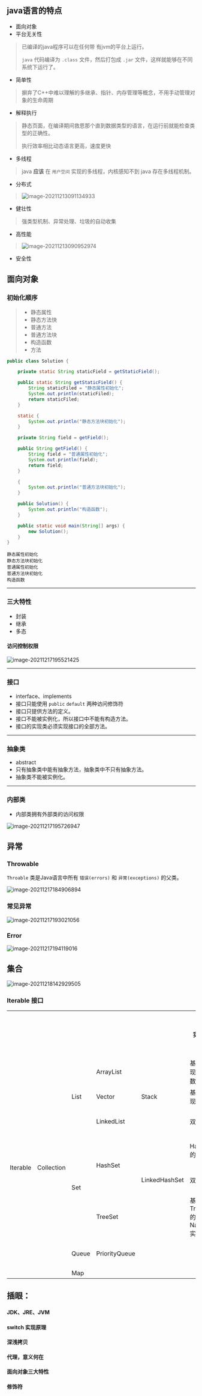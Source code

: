 

## java语言的特点

- 面向对象
- 平台无关性

> 已编译的java程序可以在任何带 有jvm的平台上运行。
>
> `java` 代码编译为 `.class` 文件，然后打包成 `.jar` 文件，这样就能够在不同系统下运行了。

- 简单性

> 摒弃了C++中难以理解的多继承、指针、内存管理等概念，不用手动管理对象的生命周期

- 解释执行

> 静态页面，在编译期间救恩那个直到数据类型的语言，在运行前就能检查类型的正确性。
>
> 执行效率相比动态语言更高，速度更快

- 多线程 

> java **应该** 在 `用户空间` 实现的多线程，内核感知不到 java 存在多线程机制。

- 分布式

> ![image-20211213091134933](笔记.assets/image-20211213091134933.png)

- 健壮性

> 强类型机制、异常处理、垃圾的自动收集

- 高性能

> ![image-20211213090952974](笔记.assets/image-20211213090952974.png)

- 安全性

## 面向对象



### 初始化顺序

> - 静态属性
> - 静态方法快
> - 普通方法
> - 普通方法块
> - 构造函数
> - 方法
```java
public class Solution {

    private static String staticField = getStaticField();

    public static String getStaticField() {
        String staticFiled = "静态属性初始化";
        System.out.println(staticFiled);
        return staticFiled;
    }

    static {
        System.out.println("静态方法块初始化");
    }

    private String field = getField();

    public String getField() {
        String field = "普通属性初始化";
        System.out.println(field);
        return field;
    }

    {
        System.out.println("普通方法块初始化");
    }

    public Solution() {
        System.out.println("构造函数");
    }

    public static void main(String[] args) {
        new Solution();
    }
}
```

```out
静态属性初始化
静态方法块初始化
普通属性初始化
普通方法块初始化
构造函数
```



---

### 三大特性

- 封装
- 继承
- 多态



#### 访问控制权限

![image-20211217195521425](笔记.assets/image-20211217195521425.png)



---

### 接口

- interface、implements
- 接口只能使用 `public` `default`  两种访问修饰符
- 接口只提供方法的定义。
- 接口不能被实例化，所以接口中不能有构造方法。
- 接口的实现类必须实现接口的全部方法。



---

### 抽象类

- abstract
- 只有抽象类中能有抽象方法，抽象类中不只有抽象方法。
- 抽象类不能被实例化。



---

### 内部类

- 内部类拥有外部类的访问权限

![image-20211217195726947](笔记.assets/image-20211217195726947.png)



## 异常



### Throwable

`Throable` 类是Java语言中所有 `错误(errors)` 和 `异常(exceptions)` 的父类。

![image-20211217184906894](笔记.assets/image-20211217184906894.png)



### 常见异常

![image-20211217193021056](笔记.assets/image-20211217193021056.png)



### Error

![image-20211217194119016](笔记.assets/image-20211217194119016.png)



## 集合



![image-20211218142929505](笔记.assets/image-20211218142929505.png)



### Iterable 接口



<table>
    <tr>
        <th colspan='5'></th>
        <th>实现原理</th>
        <th>线程安全</th>
        <th>允许null元素</th>
        <th>支持 `fail-fast` 机制</th> 
    </tr>
    <tr>
    	<td rowspan='20'>Iterable</td>
        <td rowspan='20'>Collection</td>
        <td rowspan='3'>List</td>
        <td>ArrayList</td>
        <td></td>
        <td>基于数组实现的可扩容数组</td>
        <td>不安全</td>
        <td>允许</td>
        <td>支持</td>
    </tr>
    <tr>
    	<td>Vector</td>
        <td>Stack</td>
        <td>基于数组实现</td>
        <td>安全</td>
        <td></td>
        <td></td>
    </tr>
    <tr>
    	<td>LinkedList</td>
        <td></td>
        <td>双向链表</td>
        <td>不安全</td>
        <td>允许</td>
        <td></td>
    </tr>
    <tr>
    	<td rowspan='3'>Set</td>
        <td rowspan='2'>HashSet</td>
        <td></td>
        <td>HashMap 的实例</td>
        <td>不安全</td>
        <td>允许</td>
        <td>支持</td>
    </tr>
    <tr>
    	<td>LinkedHashSet</td>
        <td>双线链表</td>
        <td>不安全</td>
        <td></td>
        <td>支持</td>
    </tr>
    <tr>
    	<td>TreeSet</td>
        <td></td>
        <td>基于 TreeMap 的 Navigation 实现</td>
        <td>不安全</td>
        <td></td>
        <td>支持</td>
    </tr>
    <tr>
    	<td>Queue</td>
        <td>PriorityQueue</td>
        <td></td>
        <td></td>
        <td>不安全</td>
        <td>不允许</td>
        <td>支持</td>
    </tr>
    <tr>
    	<td>Map</td>
    </tr>
</table>





## 插眼：

#### JDK、JRE、JVM

#### switch 实现原理

#### 深浅拷贝

#### 代理，意义何在

#### 面向对象三大特性

#### 修饰符

